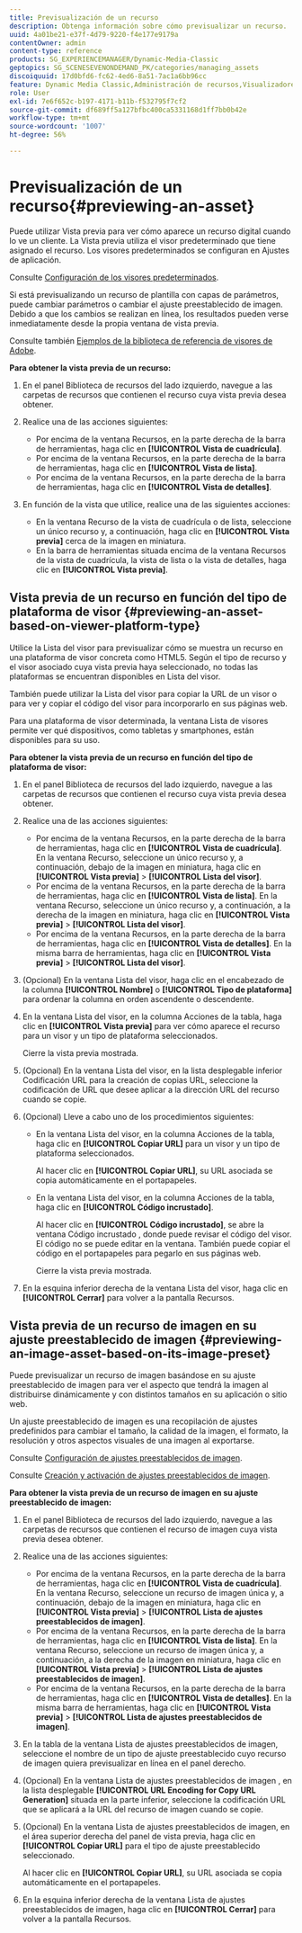 ```yaml
---
title: Previsualización de un recurso
description: Obtenga información sobre cómo previsualizar un recurso.
uuid: 4a01be21-e37f-4d79-9220-f4e177e9179a
contentOwner: admin
content-type: reference
products: SG_EXPERIENCEMANAGER/Dynamic-Media-Classic
geptopics: SG_SCENESEVENONDEMAND_PK/categories/managing_assets
discoiquuid: 17d0bfd6-fc62-4ed6-8a51-7ac1a6bb96cc
feature: Dynamic Media Classic,Administración de recursos,Visualizadores
role: User
exl-id: 7e6f652c-b197-4171-b11b-f532795f7cf2
source-git-commit: df689ff5a127bfbc400ca5331168d1ff7bb0b42e
workflow-type: tm+mt
source-wordcount: '1007'
ht-degree: 56%

---
```


# Previsualización de un recurso{#previewing-an-asset}

Puede utilizar Vista previa para ver cómo aparece un recurso digital cuando lo ve un cliente. La Vista previa utiliza el visor predeterminado que tiene asignado el recurso. Los visores predeterminados se configuran en Ajustes de aplicación.

Consulte [Configuración de los visores predeterminados](application-setup.md#configuring_default_viewers).

Si está previsualizando un recurso de plantilla con capas de parámetros, puede cambiar parámetros o cambiar el ajuste preestablecido de imagen. Debido a que los cambios se realizan en línea, los resultados pueden verse inmediatamente desde la propia ventana de vista previa.

Consulte también [Ejemplos de la biblioteca de referencia de visores de Adobe](https://landing.adobe.com/en/na/dynamic-media/ctir-2755/live-demos.html).

**Para obtener la vista previa de un recurso:**

1. En el panel Biblioteca de recursos del lado izquierdo, navegue a las carpetas de recursos que contienen el recurso cuya vista previa desea obtener.
1. Realice una de las acciones siguientes:

   * Por encima de la ventana Recursos, en la parte derecha de la barra de herramientas, haga clic en **[!UICONTROL Vista de cuadrícula]**.
   * Por encima de la ventana Recursos, en la parte derecha de la barra de herramientas, haga clic en **[!UICONTROL Vista de lista]**.
   * Por encima de la ventana Recursos, en la parte derecha de la barra de herramientas, haga clic en **[!UICONTROL Vista de detalles]**.

1. En función de la vista que utilice, realice una de las siguientes acciones:

   * En la ventana Recurso de la vista de cuadrícula o de lista, seleccione un único recurso y, a continuación, haga clic en **[!UICONTROL Vista previa]** cerca de la imagen en miniatura.
   * En la barra de herramientas situada encima de la ventana Recursos de la vista de cuadrícula, la vista de lista o la vista de detalles, haga clic en **[!UICONTROL Vista previa]**.

## Vista previa de un recurso en función del tipo de plataforma de visor {#previewing-an-asset-based-on-viewer-platform-type}

Utilice la Lista del visor para previsualizar cómo se muestra un recurso en una plataforma de visor concreta como HTML5. Según el tipo de recurso y el visor asociado cuya vista previa haya seleccionado, no todas las plataformas se encuentran disponibles en Lista del visor.

También puede utilizar la Lista del visor para copiar la URL de un visor o para ver y copiar el código del visor para incorporarlo en sus páginas web.

Para una plataforma de visor determinada, la ventana Lista de visores permite ver qué dispositivos, como tabletas y smartphones, están disponibles para su uso.

**Para obtener la vista previa de un recurso en función del tipo de plataforma de visor:**

1. En el panel Biblioteca de recursos del lado izquierdo, navegue a las carpetas de recursos que contienen el recurso cuya vista previa desea obtener.
1. Realice una de las acciones siguientes:

   * Por encima de la ventana Recursos, en la parte derecha de la barra de herramientas, haga clic en **[!UICONTROL Vista de cuadrícula]**. En la ventana Recurso, seleccione un único recurso y, a continuación, debajo de la imagen en miniatura, haga clic en **[!UICONTROL Vista previa]** > **[!UICONTROL Lista del visor]**.
   * Por encima de la ventana Recursos, en la parte derecha de la barra de herramientas, haga clic en **[!UICONTROL Vista de lista]**. En la ventana Recurso, seleccione un único recurso y, a continuación, a la derecha de la imagen en miniatura, haga clic en **[!UICONTROL Vista previa]** > **[!UICONTROL Lista del visor]**.
   * Por encima de la ventana Recursos, en la parte derecha de la barra de herramientas, haga clic en **[!UICONTROL Vista de detalles]**. En la misma barra de herramientas, haga clic en **[!UICONTROL Vista previa]** > **[!UICONTROL Lista del visor]**.

1. (Opcional) En la ventana Lista del visor, haga clic en el encabezado de la columna **[!UICONTROL Nombre]** o **[!UICONTROL Tipo de plataforma]** para ordenar la columna en orden ascendente o descendente.
1. En la ventana Lista del visor, en la columna Acciones de la tabla, haga clic en **[!UICONTROL Vista previa]** para ver cómo aparece el recurso para un visor y un tipo de plataforma seleccionados.

   Cierre la vista previa mostrada.

1. (Opcional) En la ventana Lista del visor, en la lista desplegable inferior Codificación URL para la creación de copias URL, seleccione la codificación de URL que desee aplicar a la dirección URL del recurso cuando se copie.
1. (Opcional) Lleve a cabo uno de los procedimientos siguientes:

   * En la ventana Lista del visor, en la columna Acciones de la tabla, haga clic en **[!UICONTROL Copiar URL]** para un visor y un tipo de plataforma seleccionados.

      Al hacer clic en **[!UICONTROL Copiar URL]**, su URL asociada se copia automáticamente en el portapapeles.

   * En la ventana Lista del visor, en la columna Acciones de la tabla, haga clic en **[!UICONTROL Código incrustado]**.

      Al hacer clic en **[!UICONTROL Código incrustado]**, se abre la ventana Código incrustado , donde puede revisar el código del visor. El código no se puede editar en la ventana. También puede copiar el código en el portapapeles para pegarlo en sus páginas web.

      Cierre la vista previa mostrada.

1. En la esquina inferior derecha de la ventana Lista del visor, haga clic en **[!UICONTROL Cerrar]** para volver a la pantalla Recursos.

## Vista previa de un recurso de imagen en su ajuste preestablecido de imagen {#previewing-an-image-asset-based-on-its-image-preset}

Puede previsualizar un recurso de imagen basándose en su ajuste preestablecido de imagen para ver el aspecto que tendrá la imagen al distribuirse dinámicamente y con distintos tamaños en su aplicación o sitio web.

Un ajuste preestablecido de imagen es una recopilación de ajustes predefinidos para cambiar el tamaño, la calidad de la imagen, el formato, la resolución y otros aspectos visuales de una imagen al exportarse.

Consulte [Configuración de ajustes preestablecidos de imagen](setting-image-presets.md#setting_up_image_presets).

Consulte [Creación y activación de ajustes preestablecidos de imagen](creating-enabling-image-presets.md#creating_and_enabling_image_presets).

**Para obtener la vista previa de un recurso de imagen en su ajuste preestablecido de imagen:**

1. En el panel Biblioteca de recursos del lado izquierdo, navegue a las carpetas de recursos que contienen el recurso de imagen cuya vista previa desea obtener.
1. Realice una de las acciones siguientes:

   * Por encima de la ventana Recursos, en la parte derecha de la barra de herramientas, haga clic en **[!UICONTROL Vista de cuadrícula]**. En la ventana Recurso, seleccione un recurso de imagen única y, a continuación, debajo de la imagen en miniatura, haga clic en **[!UICONTROL Vista previa]** > **[!UICONTROL Lista de ajustes preestablecidos de imagen]**.
   * Por encima de la ventana Recursos, en la parte derecha de la barra de herramientas, haga clic en **[!UICONTROL Vista de lista]**. En la ventana Recurso, seleccione un recurso de imagen única y, a continuación, a la derecha de la imagen en miniatura, haga clic en **[!UICONTROL Vista previa]** > **[!UICONTROL Lista de ajustes preestablecidos de imagen]**.
   * Por encima de la ventana Recursos, en la parte derecha de la barra de herramientas, haga clic en **[!UICONTROL Vista de detalles]**. En la misma barra de herramientas, haga clic en **[!UICONTROL Vista previa]** > **[!UICONTROL Lista de ajustes preestablecidos de imagen]**.

1. En la tabla de la ventana Lista de ajustes preestablecidos de imagen, seleccione el nombre de un tipo de ajuste preestablecido cuyo recurso de imagen quiera previsualizar en línea en el panel derecho.
1. (Opcional) En la ventana Lista de ajustes preestablecidos de imagen , en la lista desplegable **[!UICONTROL URL Encoding for Copy URL Generation]** situada en la parte inferior, seleccione la codificación URL que se aplicará a la URL del recurso de imagen cuando se copie.
1. (Opcional) En la ventana Lista de ajustes preestablecidos de imagen, en el área superior derecha del panel de vista previa, haga clic en **[!UICONTROL Copiar URL]** para el tipo de ajuste preestablecido seleccionado.

   Al hacer clic en **[!UICONTROL Copiar URL]**, su URL asociada se copia automáticamente en el portapapeles.

1. En la esquina inferior derecha de la ventana Lista de ajustes preestablecidos de imagen, haga clic en **[!UICONTROL Cerrar]** para volver a la pantalla Recursos.
